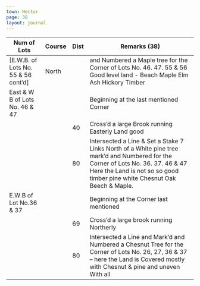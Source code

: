 ```yaml
---
town: Hector
page: 38
layout: journal
---
```


| Num of Lots | Course | Dist | Remarks (38) |
|-|-|-|-|
| [E.W.B. of Lots No. 55 & 56 cont’d] | North | | and Numbered a Maple tree for the Corner of Lots No. 46. 47. 55 & 56 Good level land - Beach Maple Elm Ash Hickory Timber |
| East & W B of Lots No. 46 & 47 | | | Beginning at the last mentioned Corner |
| | | 40 | Cross’d a large Brook running Easterly Land good |
| | | 80 | Intersected a Line & Set a Stake 7 Links North of a White pine tree mark’d and Numbered for the Corner of Lots No. 36. 37. 46 & 47 Here the Land is not so so good timber pine white Chesnut Oak Beech & Maple. |
| E.W.B of Lot No.36 & 37 | | | Beginning at the Corner last mentioned |
| | | 69 | Cross’d a large brook running Northerly |
| | | 80 | Intersected a Line and Mark’d and Numbered a Chesnut Tree for the Corner of Lots No. 26, 27, 36 & 37 – here the Land is Covered mostly with Chesnut & pine and uneven With all |
